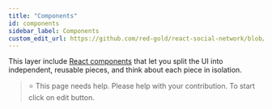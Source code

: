 ```yaml
---
title: "Components"
id: components
sidebar_label: Components
custom_edit_url: https://github.com/red-gold/react-social-network/blob/v0.7.0/README.md
---
```


This layer include [React components](https://facebook.github.io/react/docs/react-component.html) that let you split the UI into independent, reusable pieces, and think about each piece in isolation.

 > ⭐️ This page needs help. Please help with your contribution. To start click on edit button.